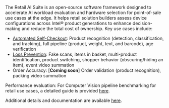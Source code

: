 The Retail AI Suite is an open-source software framework designed to accelerate AI workload evaluation and hardware selection for point-of-sale use cases at the edge. It helps retail solution builders assess device configurations across Intel® product generations to enhance decision-making and reduce the total cost of ownership. Key use cases include:
- [Automated Self-Checkout](https://github.com/intel-retail/automated-self-checkout): Product recognition (detection, classification, and tracking), full pipeline (product, weight, text, and barcode), age verification
- [Loss Prevention](https://github.com/intel-retail/loss-prevention): Fake scans, items in basket, multi-product identification, product switching, shopper behavior (obscuring/hiding an item), event video summation
- Order Accuracy: [**Coming soon**] Order validation (product recognition), packing video summation

Performance evaluation: For Computer Vision pipeline benchmarking for retail use cases, a detailed guide is provided [here](https://github.com/intel-retail/performance-tools?tab=readme-ov-file).

Additional details and documentation are available [here](https://github.com/intel-retail).

